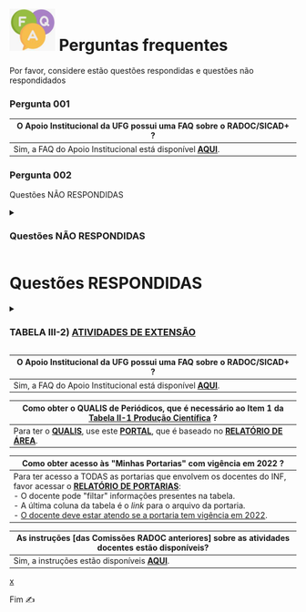 # <img src="../media/icon-faq.jpg" width="80"> Perguntas frequentes

Por favor, considere  estão questões respondidas e questões não respondidados 

### Pergunta 001
|O Apoio Institucional da UFG possui uma FAQ sobre o RADOC/SICAD+ ?|
|-|
|Sim, a FAQ do Apoio Institucional está disponível  [<ins>**AQUI**</ins>](https://cercomp.ufg.br/p/41772-faq-perguntas-frequentes-sicad).|
### Pergunta 002

Questões NÃO RESPONDIDAS

<details><summary><H3><b>Questões NÃO RESPONDIDAS</ins></H3></b></summary>
<H3>Teste</H3>
</details>

# Questões RESPONDIDAS

<details><summary><H3><b>TABELA III-2) <ins>ATIVIDADES DE EXTENSÃO</ins></H3></b></summary>

|Item|Descrição|Pontos|**COMO<br>INCLUIR**|
|-|-|-|-|
|1|Coordenador de programa ou projeto de extensão aprovado com comprovação de financiamento (exceto para os que são exclusivamente destinado a bolsas)|10<br>(para 12 meses)|[&#10084; Sistemas](./fonte-sistema.md)|
|2|Coordenador de programa ou projeto de extensão/cultura cadastrado na PROEC III|5<br>(para 12 meses)<br>(máx. 15)|[&#10084; Sistemas](./fonte-sistema.md)|
|3|Coordenador de contratos e de convênios de cooperação institucional internacional|5<br>(para 12 meses)|[&#8505; Portaria](./fonte-portaria.md)|
|4|Coordenador de contratos e de convênios de cooperação institucional nacional|3<br>(para 12 meses)|[&#8505; Portaria](./fonte-portaria.md)|
|5|Participante de projeto de extensão/cultura cadastrado na PROEC|3<br>(para 12 meses)<br>(máx. 15)|[&#10084; Sistemas](./fonte-sistema.md)|
|6|Curso de extensão ministrado com 20 ou mais horas|5<br>(máx. 15)|[&#10084; Sistemas](./fonte-sistema.md)|
|7|Curso de extensão ministrado com menos de 20 horas|2<br>(máx. 10)|[&#10084; Sistemas](./fonte-sistema.md)|
|8|Palestrante, conferencista, participante ou coordenador de mesa redonda em evento científico, cultural ou artístico|-|-|
|8.1|.... Evento internacional|10<br>(máx. 20)|[&#10084; Sistemas](./fonte-sistema.md)|
|8.2|.... Evento nacional|6<br>(máx. 12)|[&#10084; Sistemas](./fonte-sistema.md)|
|8.3|.... Evento regional ou local|5<br>(máx. 10)|[&#10084; Sistemas](./fonte-sistema.md)|
|9|Promoção ou produção de eventos artísticos e científicos locais|-|-|
|9.1|.... Presidente|5|[&#10084; Sistemas](./fonte-sistema.md)|
|9.2|.... Comissão organizadora|3|[&#10084; Sistemas](./fonte-sistema.md)|
|10|Promoção ou produção de eventos artísticos e científicos regionais|-|-|
|10.1|.... Presidente|7|[&#10084; Sistemas](./fonte-sistema.md)|
|10.2|.... Comissão organizadora|4|[&#10084; Sistemas](./fonte-sistema.md)|
|11|Promoção ou produção de eventos artísticos e científicos nacionais|-|-|
|11.1|.... Presidente|10|[&#10084; Sistemas](./fonte-sistema.md)|
|11.2|.... Comissão organizadora|6|[&#10084; Sistemas](./fonte-sistema.md)|
|12|Promoção ou produção de eventos artísticos e científicos internacionais|-|-|
|12.1|.... Presidente|15|[&#10084; Sistemas](./fonte-sistema.md)|
|12.2|.... Comissão organizadora|8|[&#10084; Sistemas](./fonte-sistema.md)|
</details>

|O Apoio Institucional da UFG possui uma FAQ sobre o RADOC/SICAD+ ?|
|-|
|Sim, a FAQ do Apoio Institucional está disponível  [<ins>**AQUI**</ins>](https://cercomp.ufg.br/p/41772-faq-perguntas-frequentes-sicad).|

|Como obter o QUALIS de Periódicos, que é necessário ao **Item 1** da <ins>Tabela II-1 Produção Científica</ins> ?|
|-|
|Para ter o <ins><b>QUALIS</b></ins>, use este [<ins><b>PORTAL</b></ins>]( https://ppgcc.github.io/discentesPPGCC/pt-BR/qualis/), que é baseado no [<ins><b>RELATÓRIO DE ÁREA</b></ins>]( https://www.gov.br/capes/pt-br/centrais-de-conteudo/documentos/avaliacao/qualis_periodico_eventos_cientifico_Ciencia_Computacao.pdf).|

|Como obter acesso às "Minhas Portarias" com vigência em 2022</ins> ?|
|-|
|Para ter acesso a TODAS as portarias que envolvem os docentes do INF, favor acessar o [<ins><b>RELATÓRIO DE PORTARIAS</b></ins>](https://www.inf.ufg.br/p/43568-relatorio-de-emissao-de-portarias):<br>- O docente pode "filtar" informações presentes na tabela.<br>- A última coluna da tabela é o _link_ para o arquivo da portaria.<br>- <ins>O docente deve estar atendo se a portaria tem vigência em 2022</ins>.|

|As instruções [das Comissões RADOC anteriores] sobre as atividades docentes estão disponíveis?|
|-|
|Sim, a instruções estão disponíveis [<ins>**AQUI**</ins>](https://docs.google.com/spreadsheets/d/1r7R49SosuoSZuDxSHp_M1s5jyZYC9O7KnHdICywnbtQ/edit?usp=drive_web&ouid=105036038655527034429).|

[x](./x-x-draft-2.md#pergunta-001)


Fim &#9997;
